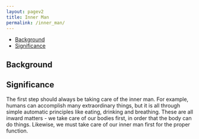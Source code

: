 ```yaml
---
layout: pagev2
title: Inner Man
permalink: /inner_man/
---
```

- [Background](#background)
- [Significance](#significance)

## Background

## Significance

The first step should always be taking care of the inner man. For example, humans can accomplish many extraordinary things, but it is all through simple automatic principles like eating, drinking and breathing. These are all inward matters - we take care of our bodies first, in order that the body can do things. Likewise, we must take care of our inner man first for the proper function. 

